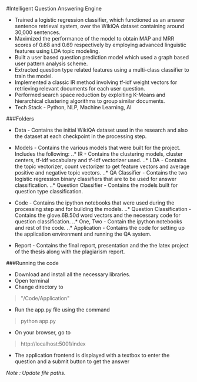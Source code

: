 #Intelligent Question Answering Engine
* Trained a logistic regression classifier, which functioned as an answer sentence retrieval system, over the WikiQA dataset containing around 30,000 sentences.
* Maximized the performance of the model to obtain MAP and MRR scores of 0.68 and 0.69 respectively by employing advanced linguistic features using LDA topic modeling.
* Built a user based question prediction model which used a graph based user pattern analysis scheme.
* Extracted question type related features using a multi-class classifier to train the model.
* Implemented a classic IR method involving tf-idf weight vectors for retrieving relevant documents for each user question.
* Performed search space reduction by exploiting K-Means and hierarchical clustering algorithms to group similar documents.
* Tech Stack - Python, NLP, Machine Learning, AI


###Folders
* Data - Contains the initial WikiQA dataset used in the research and also the dataset at each checkpoint in the processing step.

* Models - Contains the various models that were built for the project. Includes the following:
..* IR - Contains the clustering models, cluster centers, tf-idf vocabulary and tf-idf vectorizer used.
..* LDA - Contains the topic vectorizer, count vectorizer to get feature vectors and average positive and negative topic vectors.
..* QA Classifier - Contains the two logistic regression binary classifiers that are to be used for answer classification.
..* Question Classifier - Contains the models built for question type classification.

* Code - Contains the ipython notebooks that were used during the processing step and for building the models.
..* Question Classification - Contains the glove.6B.50d word vectors and the necessary code for question classification.
..* One, Two - Contain the ipython notebooks and rest of the code.
..* Application - Contains the code for setting up the application environment and running the QA system.

* Report - Contains the final report, presentation and the the latex project of the thesis along with the plagiarism report.


###Running the code
* Download and install all the necessary libraries.
* Open terminal
* Change directory to 

>	"/Code/Application"

* Run the app.py file using the command 

>	python app.py

* On your browser, go to 

>	http://localhost:5001/index

* The application frontend is displayed with a textbox to enter the question and a submit button to get the answer


_Note : Update file paths._
